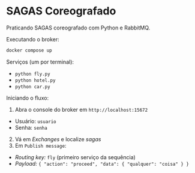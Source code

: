 # SAGAS Coreografado

Praticando SAGAS coreografado com Python e RabbitMQ.

Executando o broker:

```bash
docker compose up
```
 
Serviços (um por terminal):
* `python fly.py`
* `python hotel.py`
* `python car.py`

Iniciando o fluxo:

1. Abra o console do broker em `http://localhost:15672`
  * Usuário: `usuario`
  * Senha: `senha`
2. Vá em _Exchanges_ e localize _sagas_
3. Em `Publish message`:
  * _Routing key:_ `fly` (primeiro serviço da sequência)
  * _Payload:_ `{ "action": "proceed", "data": { "qualquer": "coisa" } }`



